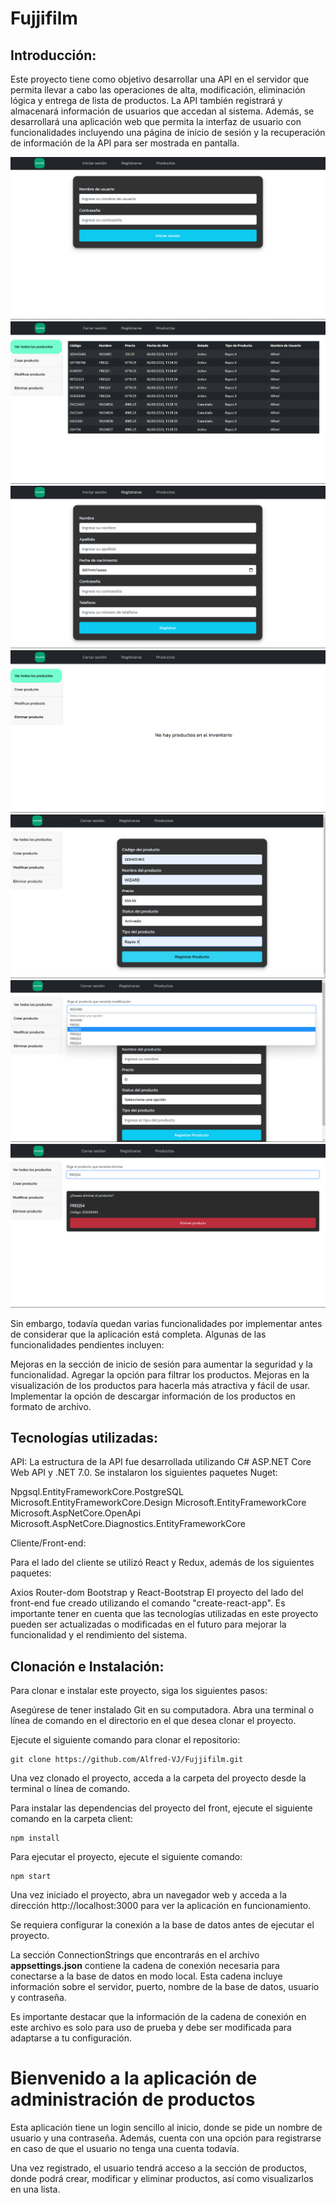 # Fujjifilm

## Introducción:

Este proyecto tiene como objetivo desarrollar una API en el servidor que permita llevar a cabo las operaciones de alta, modificación, 
eliminación lógica y entrega de lista de productos.
La API también registrará y almacenará información de usuarios que accedan al sistema. Además, se desarrollará una aplicación web que permita
la interfaz de usuario con funcionalidades incluyendo una página de inicio de sesión y la recuperación de información de la API para ser mostrada en pantalla.

![Demostración de la imagen](client/src/assets/img1.png)
![Demostración de la imagen](client/src/assets/img7.png)
![Demostración de la imagen](client/src/assets/img2.png)
![Demostración de la imagen](client/src/assets/img3.png)
![Demostración de la imagen](client/src/assets/img4.png)
![Demostración de la imagen](client/src/assets/img5.png)
![Demostración de la imagen](client/src/assets/img6.png)

Sin embargo, todavía quedan varias funcionalidades por implementar antes de considerar que la aplicación está completa. Algunas de las funcionalidades pendientes incluyen:

Mejoras en la sección de inicio de sesión para aumentar la seguridad y la funcionalidad.
Agregar la opción para filtrar los productos.
Mejoras en la visualización de los productos para hacerla más atractiva y fácil de usar.
Implementar la opción de descargar información de los productos en formato de archivo.

## Tecnologías utilizadas:

API:
La estructura de la API fue desarrollada utilizando C# ASP.NET Core Web API y .NET 7.0. Se instalaron los siguientes paquetes Nuget:

Npgsql.EntityFrameworkCore.PostgreSQL
Microsoft.EntityFrameworkCore.Design
Microsoft.EntityFrameworkCore
Microsoft.AspNetCore.OpenApi
Microsoft.AspNetCore.Diagnostics.EntityFrameworkCore

Cliente/Front-end:

Para el lado del cliente se utilizó React y Redux, además de los siguientes paquetes:

Axios
Router-dom
Bootstrap y React-Bootstrap
El proyecto del lado del front-end fue creado utilizando el comando "create-react-app".
Es importante tener en cuenta que las tecnologías utilizadas en este proyecto pueden ser actualizadas o modificadas en el futuro para mejorar la funcionalidad y
el rendimiento del sistema.

## Clonación e Instalación:

Para clonar e instalar este proyecto, siga los siguientes pasos:

Asegúrese de tener instalado Git en su computadora. 
Abra una terminal o línea de comando en el directorio en el que desea clonar el proyecto.

Ejecute el siguiente comando para clonar el repositorio:

```
git clone https://github.com/Alfred-VJ/Fujjifilm.git
```

Una vez clonado el proyecto, acceda a la carpeta del proyecto desde la terminal o línea de comando.

Para instalar las dependencias del proyecto del front, ejecute el siguiente comando en la carpeta client:

```
npm install
```

Para ejecutar el proyecto, ejecute el siguiente comando:
```
npm start
```

Una vez iniciado el proyecto, abra un navegador web y acceda a la dirección http://localhost:3000 para ver la aplicación en funcionamiento.

Se requiera configurar la conexión a la base de datos antes de ejecutar el proyecto. 

La sección ConnectionStrings que encontrarás en el archivo **appsettings.json** contiene la cadena de conexión necesaria para conectarse a la base de datos en modo local. Esta cadena incluye información sobre el servidor, puerto, nombre de la base de datos, usuario y contraseña.

Es importante destacar que la información de la cadena de conexión en este archivo es solo para uso de prueba y debe ser modificada para adaptarse a tu configuración.

# Bienvenido a la aplicación de administración de productos

Esta aplicación tiene un login sencillo al inicio, donde se pide un nombre de usuario y una contraseña. Además, cuenta con una opción para registrarse en caso de que el usuario no tenga una cuenta todavía.

Una vez registrado, el usuario tendrá acceso a la sección de productos, donde podrá crear, modificar y eliminar productos, así como visualizarlos en una lista.

